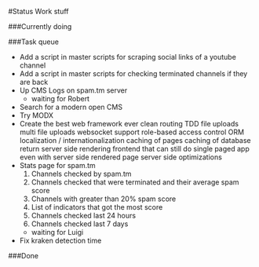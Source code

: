 #Status
Work stuff


###Currently doing


###Task queue
* Add a script in master scripts for scraping social links of a youtube channel
* Add a script in master scripts for checking terminated channels if they are back
* Up CMS Logs on spam.tm server
    - waiting for Robert
* Search for a modern open CMS
* Try MODX
* Create the best web framework ever
    clean routing
    TDD
    file uploads
    multi file uploads
    websocket support
    role-based access control
    ORM
    localization / internationalization
    caching of pages
    caching of database return
    server side rendering
    frontend that can still do single paged app even with server side rendered page
    server side optimizations
* Stats page for spam.tm
    1. Channels checked by spam.tm
    2. Channels checked that were terminated and their average spam score
    3. Channels with greater than 20% spam score
    4. List of indicators that got the most score
    5. Channels checked last 24 hours
    6. Channels checked last 7 days
    - waiting for Luigi
* Fix kraken detection time

###Done
